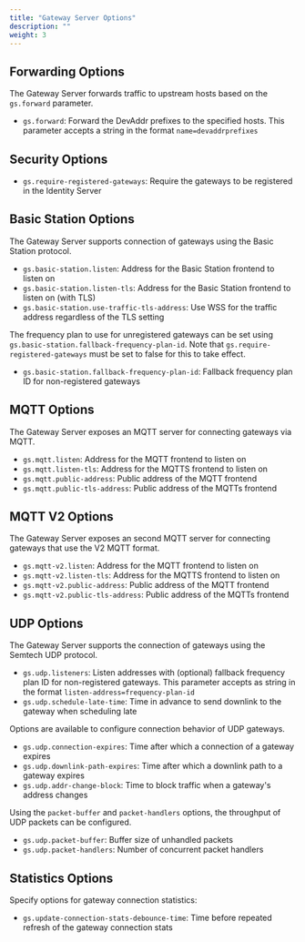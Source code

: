 ```yaml
---
title: "Gateway Server Options"
description: ""
weight: 3
---
```


## Forwarding Options

The Gateway Server forwards traffic to upstream hosts based on the `gs.forward` parameter.

- `gs.forward`: Forward the DevAddr prefixes to the specified hosts. This parameter accepts a string in the format `name=devaddrprefixes`

## Security Options

- `gs.require-registered-gateways`: Require the gateways to be registered in the Identity Server

## Basic Station Options

The Gateway Server supports connection of gateways using the Basic Station protocol.

- `gs.basic-station.listen`: Address for the Basic Station frontend to listen on
- `gs.basic-station.listen-tls`: Address for the Basic Station frontend to listen on (with TLS)
- `gs.basic-station.use-traffic-tls-address`: Use WSS for the traffic address regardless of the TLS setting

The frequency plan to use for unregistered gateways can be set using `gs.basic-station.fallback-frequency-plan-id`. Note that `gs.require-registered-gateways` must be set to false for this to take effect.

- `gs.basic-station.fallback-frequency-plan-id`: Fallback frequency plan ID for non-registered gateways

## MQTT Options

The Gateway Server exposes an MQTT server for connecting gateways via MQTT.

- `gs.mqtt.listen`: Address for the MQTT frontend to listen on
- `gs.mqtt.listen-tls`: Address for the MQTTS frontend to listen on
- `gs.mqtt.public-address`: Public address of the MQTT frontend
- `gs.mqtt.public-tls-address`: Public address of the MQTTs frontend

## MQTT V2 Options

The Gateway Server exposes an second MQTT server for connecting gateways that use the V2 MQTT format.

- `gs.mqtt-v2.listen`: Address for the MQTT frontend to listen on
- `gs.mqtt-v2.listen-tls`: Address for the MQTTS frontend to listen on
- `gs.mqtt-v2.public-address`: Public address of the MQTT frontend
- `gs.mqtt-v2.public-tls-address`: Public address of the MQTTs frontend

## UDP Options

The Gateway Server supports the connection of gateways using the Semtech UDP protocol.

- `gs.udp.listeners`: Listen addresses with (optional) fallback frequency plan ID for non-registered gateways. This parameter accepts as string in the format `listen-address=frequency-plan-id`
- `gs.udp.schedule-late-time`: Time in advance to send downlink to the gateway when scheduling late

Options are available to configure connection behavior of UDP gateways.

- `gs.udp.connection-expires`: Time after which a connection of a gateway expires
- `gs.udp.downlink-path-expires`: Time after which a downlink path to a gateway expires
- `gs.udp.addr-change-block`: Time to block traffic when a gateway's address changes

Using the `packet-buffer` and `packet-handlers` options, the throughput of UDP packets can be configured.

- `gs.udp.packet-buffer`: Buffer size of unhandled packets
- `gs.udp.packet-handlers`: Number of concurrent packet handlers

## Statistics Options

Specify options for gateway connection statistics:

- `gs.update-connection-stats-debounce-time`: Time before repeated refresh of the gateway connection stats
